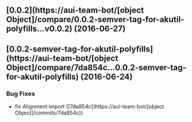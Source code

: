 <a name="0.0.2"></a>
## [0.0.2](https://aui-team-bot/[object Object]/compare/0.0.2-semver-tag-for-akutil-polyfills...v0.0.2) (2016-06-27)



<a name="0.0.2-semver-tag-for-akutil-polyfills"></a>
## [0.0.2-semver-tag-for-akutil-polyfills](https://aui-team-bot/[object Object]/compare/7da854c...0.0.2-semver-tag-for-akutil-polyfills) (2016-06-24)


### Bug Fixes

* fix Alignment import ([7da854c](https://aui-team-bot/[object Object]/commits/7da854c))



